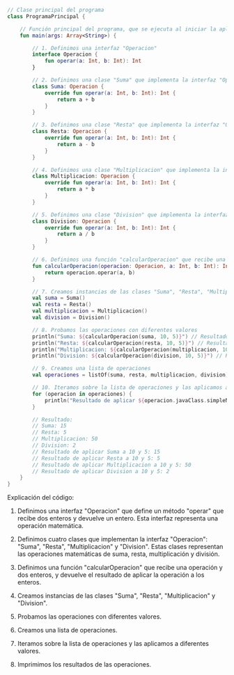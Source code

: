 ```kotlin
// Clase principal del programa
class ProgramaPrincipal {

    // Función principal del programa, que se ejecuta al iniciar la aplicación
    fun main(args: Array<String>) {

        // 1. Definimos una interfaz "Operacion"
        interface Operacion {
            fun operar(a: Int, b: Int): Int
        }

        // 2. Definimos una clase "Suma" que implementa la interfaz "Operacion"
        class Suma: Operacion {
            override fun operar(a: Int, b: Int): Int {
                return a + b
            }
        }

        // 3. Definimos una clase "Resta" que implementa la interfaz "Operacion"
        class Resta: Operacion {
            override fun operar(a: Int, b: Int): Int {
                return a - b
            }
        }

        // 4. Definimos una clase "Multiplicacion" que implementa la interfaz "Operacion"
        class Multiplicacion: Operacion {
            override fun operar(a: Int, b: Int): Int {
                return a * b
            }
        }

        // 5. Definimos una clase "Division" que implementa la interfaz "Operacion"
        class Division: Operacion {
            override fun operar(a: Int, b: Int): Int {
                return a / b
            }
        }

        // 6. Definimos una función "calcularOperacion" que recibe una operación y dos enteros, y devuelve el resultado de aplicar la operación a los enteros
        fun calcularOperacion(operacion: Operacion, a: Int, b: Int): Int {
            return operacion.operar(a, b)
        }

        // 7. Creamos instancias de las clases "Suma", "Resta", "Multiplicacion" y "Division"
        val suma = Suma()
        val resta = Resta()
        val multiplicacion = Multiplicacion()
        val division = Division()

        // 8. Probamos las operaciones con diferentes valores
        println("Suma: ${calcularOperacion(suma, 10, 5)}") // Resultado: 15
        println("Resta: ${calcularOperacion(resta, 10, 5)}") // Resultado: 5
        println("Multiplicacion: ${calcularOperacion(multiplicacion, 10, 5)}") // Resultado: 50
        println("Division: ${calcularOperacion(division, 10, 5)}") // Resultado: 2

        // 9. Creamos una lista de operaciones
        val operaciones = listOf(suma, resta, multiplicacion, division)

        // 10. Iteramos sobre la lista de operaciones y las aplicamos a diferentes valores
        for (operacion in operaciones) {
            println("Resultado de aplicar ${operacion.javaClass.simpleName} a 10 y 5: ${calcularOperacion(operacion, 10, 5)}")
        }

        // Resultado:
        // Suma: 15
        // Resta: 5
        // Multiplicacion: 50
        // Division: 2
        // Resultado de aplicar Suma a 10 y 5: 15
        // Resultado de aplicar Resta a 10 y 5: 5
        // Resultado de aplicar Multiplicacion a 10 y 5: 50
        // Resultado de aplicar Division a 10 y 5: 2
    }
}
```

Explicación del código:

1. Definimos una interfaz "Operacion" que define un método "operar" que recibe dos enteros y devuelve un entero. Esta interfaz representa una operación matemática.


2. Definimos cuatro clases que implementan la interfaz "Operacion": "Suma", "Resta", "Multiplicacion" y "Division". Estas clases representan las operaciones matemáticas de suma, resta, multiplicación y división.


3. Definimos una función "calcularOperacion" que recibe una operación y dos enteros, y devuelve el resultado de aplicar la operación a los enteros.


4. Creamos instancias de las clases "Suma", "Resta", "Multiplicacion" y "Division".


5. Probamos las operaciones con diferentes valores.


6. Creamos una lista de operaciones.


7. Iteramos sobre la lista de operaciones y las aplicamos a diferentes valores.


8. Imprimimos los resultados de las operaciones.